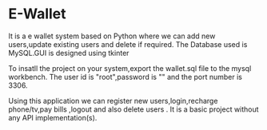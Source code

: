 # E-Wallet
It is a e  wallet system based on Python where we can add new users,update existing users and delete if required. The Database used is MySQL.GUI is designed using tkinter  

To insatll the project on your system,export the wallet.sql file to the mysql workbench. The user id is "root",password is "" and the port number is 3306.

Using this application we can register new users,login,recharge phone/tv,pay bills ,logout and also delete users . It is a basic project without any API implementation(s).
